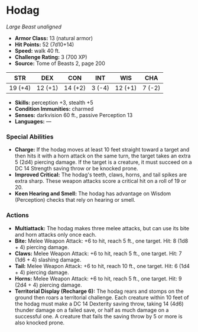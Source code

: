 # Hodag

*Large* *Beast* *unaligned*

- **Armor Class:** 13 (natural armor)
- **Hit Points:** 52 (7d10+14)
- **Speed:** walk 40 ft.
- **Challenge Rating:** 3 (700 XP)
- **Source:** Tome of Beasts 2, page 200

| STR | DEX | CON | INT | WIS | CHA |
| --- | --- | --- | --- | --- | --- |
| 19 (+4) | 12 (+1) | 14 (+2) | 3 (-4) | 12 (+1) | 7 (-2) |

- **Skills:** perception +3, stealth +5
- **Condition Immunities:** charmed
- **Senses:** darkvision 60 ft., passive Perception 13
- **Languages:** —

### Special Abilities

- **Charge:** If the hodag moves at least 10 feet straight toward a target and then hits it with a horn attack on the same turn, the target takes an extra 5 (2d4) piercing damage. If the target is a creature, it must succeed on a DC 14 Strength saving throw or be knocked prone.
- **Improved Critical:** The hodag's teeth, claws, horns, and tail spikes are extra sharp. These weapon attacks score a critical hit on a roll of 19 or 20.
- **Keen Hearing and Smell:** The hodag has advantage on Wisdom (Perception) checks that rely on hearing or smell.

### Actions

- **Multiattack:** The hodag makes three melee attacks, but can use its bite and horn attacks only once each.
- **Bite:** Melee Weapon Attack: +6 to hit, reach 5 ft., one target. Hit: 8 (1d8 + 4) piercing damage.
- **Claws:** Melee Weapon Attack: +6 to hit, reach 5 ft., one target. Hit: 7 (1d6 + 4) slashing damage.
- **Tail:** Melee Weapon Attack: +6 to hit, reach 10 ft., one target. Hit: 6 (1d4 + 4) piercing damage.
- **Horns:** Melee Weapon Attack: +6 to hit, reach 5 ft., one target. Hit: 9 (2d4 + 4) piercing damage.
- **Territorial Display (Recharge 6):** The hodag rears and stomps on the ground then roars a territorial challenge. Each creature within 10 feet of the hodag must make a DC 14 Dexterity saving throw, taking 14 (4d6) thunder damage on a failed save, or half as much damage on a successful one. A creature that fails the saving throw by 5 or more is also knocked prone.



